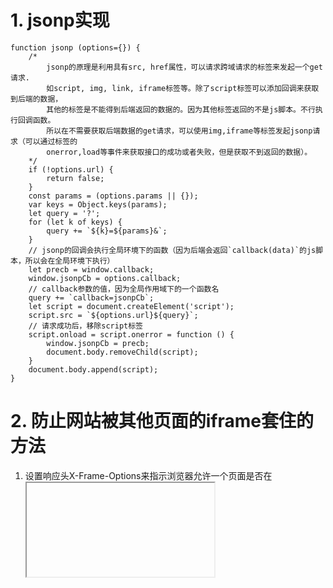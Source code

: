 # 1. jsonp实现

```
function jsonp (options={}) {
	/*
		jsonp的原理是利用具有src, href属性，可以请求跨域请求的标签来发起一个get请求.
		如script, img, link, iframe标签等。除了script标签可以添加回调来获取到后端的数据，
		其他的标签是不能得到后端返回的数据的。因为其他标签返回的不是js脚本。不行执行回调函数。
		所以在不需要获取后端数据的get请求，可以使用img,iframe等标签发起jsonp请求（可以通过标签的
		onerror,load等事件来获取接口的成功或者失败，但是获取不到返回的数据）。
	*/
	if (!options.url) {
		return false;
	}
	const params = (options.params || {});
	var keys = Object.keys(params);
	let query = '?';
	for (let k of keys) {
		query += `${k}=${params}&`;
	}
	// jsonp的回调会执行全局环境下的函数（因为后端会返回`callback(data)`的js脚本，所以会在全局环境下执行）
	let precb = window.callback;
	window.jsonpCb = options.callback;
	// callback参数的值，因为全局作用域下的一个函数名
	query += `callback=jsonpCb`;
	let script = document.createElement('script');
	script.src = `${options.url}${query}`;
	// 请求成功后，移除script标签
	script.onload = script.onerror = function () {
		window.jsonpCb = precb;
		document.body.removeChild(script);
	}
	document.body.append(script);
}
```
# 2. 防止网站被其他页面的iframe套住的方法

1. 设置响应头X-Frame-Options来指示浏览器允许一个页面是否在<iframe><object>等展示标记中显示。
- DENY: 表示该页面不允许在iframe中展示。
- SAMEEORIGIN: 表示该页面可以在同域中展示。
- ALLOW-FROM:URL。表示可以在指定来源的iframe中展示。

2. 通过脚本来控制
```
if (window !== window.top) { // 或者self !==window.top
	// 跳转到自己的网站
	window.location.href = 'http://localhost:8888/bug.html'
}
```

# 3.消除闭包
闭包的主要是要访问父级作用域中的变量，所以要消除闭包，只需要把函数和它的父级作用域一起返回即可。
如：
```
// 闭包
function fun () {
	var a = 11;
	function fn (b) {
		console.log(a + b)
	}
	return fn;
}
// 消除闭包
function fun () {
	var a = 1;
	function fn (b) {
		console.log(a + b);
	}
	return {
		a: 1,
		fn: fn
	};
}
var obj = fun();
obj.fn(1, ...obj);
```

# 4.Promise.all的补丁
```
/*
	@param promises promise对象数组
	@return promise
	当参数数组中的所有的promise状态都resolve时，返回额promise对象才resolve.
	当其中一个的状态reject时，立即reject。
*/
Promise.all = function (arr) {

	return new Promise(function (resolve, reject) {
		if (Object.prototype.toString.call(promises) !== '[object Array]') {
			reject(new TypeError('Promise.all accepts an array'));
		}

		// copy
		const proms = [].concat(arr);
		let remianing = promises.length;
		if (remianing === 0) {
			resolve([]);
		}

		function handleProm (val, i) {
			try {
				// 如果是一个promise对象的话，执行它的then，获取到then的值
				if (val && (typeof val === 'object' || typeof val === 'function')) {
					let then = val.then;
					if (typeof then === 'function') {
						then.call(
							val,
							(data) => {
								// then的值，有可能还是个promise，所以要继续处理
								handleProm(data, i)
							},
							reject
						);
						// 要返回，阻止执行下面的代码，因为它会在下一轮handleProm函数中得到处理
						return;
					}
				}
				proms[i] = val;
				if (--remianing === 0) {
					resolve(proms);
				} 
			} catch (e) {
				reject(e);
			}
		}

		for (let i = 0 ; i < proms.length; i++) {
			handleProm(proms[i], i)
		}
	})
}
```

# 5.Promise.race的补丁
```
/*
	@param promises promise对象数组
	@return promise
	当参数数组中的某一个的promise状态resolve时，返回的promise对象立即resolve.
	当其中一个的状态reject时，也立即reject。
*/
Promise.race = function (arr) {

	return new Promise(function (resolve, reject) {
		if (Object.prototype.toString.call(promises) !== '[object Array]') {
			reject(new TypeError('Promise.all accepts an array'));
		}

		function handleProm (val) {
			try {
				// 如果是一个promise对象的话，执行它的then，获取到then的值
				if (val && (typeof val === 'object' || typeof val === 'function')) {
					let then = val.then;
					if (typeof then === 'function') {
						then.call(
							val,
							(data) => {
								// then的值，有可能还是个promise，所以要继续处理
								handleProm(data)
							},
							reject
						);
						// 要返回，阻止执行下面的代码，因为它会在下一轮handleProm函数中得到处理
						return;
					}
				}
				resolve(val);
			} catch (e) {
				reject(e);
			}
		}

		for (let i = 0 ; i < arr.length; i++) {
			handleProm(arr[i])
		}
		/*
			也可以借助Promise.resolve来实现
			for (let i = 0 ; i < arr.length; i++) {
				Promise.resolve(arr[i]).then(resolve, reject);
			}
		*/
	})
}

```

# 6. Promise.prototype.then的补丁
```
/*
 @param onFulled resolve的回调
 @param onRejeced reject的回调
 @return promise
 调用then的时候，如果promise的状态已经改变，这立即加入到队列中，直到promise的状态改变。
 promise.then返回一个新的promise. 它的状态取决于then的回调中返回的数据。如果是一个promise，
 则要等待该promise状态改变后才能promise
*/

Promise.prototype.then = function (onFulled, onRejeced) {
	// then的回调支持传进的参数不是函数，那么promise的值要传递到下一个then的回调中
	onFulled = typeof onFulled === 'function' ? onFulled : function (val) { return val};
	onRejeced = typeof onRejeced === 'function' ? onRejeced : function (e) { throw e};
	let self = this;
	const p2 =  new Promise(function (resolve, reject) {
		function handleProm (val) {
			if (val === p2) {
				// 避免无限循环
				reject(new TypeError('max stack call'));
			}
			// 确保then的回调只被调用一次
			let done = false;
			if (val && (typeof val === 'object' || typeof val === 'function')) {
				try {
					
					let then = val.then;
					if (typeof then === 'function') {
						then.call(
							val,
							(val) => {
								if (done) {
									return;
								}
								done = true;
								// then的值可能还是一个promise对象，所以要继续处理
								handleProm(val);
							},
							(e) => {
								if (done) {
									return;
								}
								done = true;
								reject(e);
							}
						)
						return;
					}
					resolve(val);
				} catch (e) {
					if (done) {
						return;
					}
					done = true;
					reject(e);
				}
			} else {
				resolve(val)
			}
		}

		if (self.status === 'resolved') {
			setTimeout(() => {
				try {
					let res = onFulled(self.val);
					handleProm(res);
				} catch (e) {
					reject(e);
				}
			}, 0);
		} else if (self.status === 'rejected') {
			setTimeout(() => {
				try {
					let res = onRejeced(self.val);
					handleProm(res);
				} catch (e) {
					reject(e);
				}
				
			}, 0);
		} else {
			self.onFulledCbs.push(() => {
				setTimeout(() => {
					try {
						let res = onFulled(self.val);
						handleProm(res);
					} catch (e) {
						reject(e);
					}
				}, 0);
			})
			self.onRejeced.push(() => {
				setTimeout(() => {
					try {
						let res = onRejeced(self.val);
						handleProm(res);
					} catch (e) {
						reject(e);
					}
				}, 0);
			})
		}
	})
	return p2
}
```
# 7.变量提升和函数提升
1.JavaScript中使用var定义的变量会提升到作用域(块级作用域中定义的，会提升到函数级作用域和全局作用域)的最开头(预解析阶段进行变量的定义).
2.函数的声明会提到提升到函数级作用域和全局作用域，函数的定义会提升到块级作用域的顶部。
如：
```
console.log(a); // undefined

if (true) {
	console.log(a); // undefined
	var a = 999;
}

console.log(a); // 999
```
```
// 函数a的声明提升到了全局作用域
console.log(a) //undefined

if (true) {
	// 函数的定义提升到块级作用域
	console.log(a) // function a
	function a () {}
}

console.log(a) // function a
```

3.函数提升是在块级作用域，但是函数名变量是函数级别的作用域，所以在块级的函数定义(源码中函数声明的位置)的时候，会将变量名同步到函数级作用域（Google浏览器，IE不同）。

如：
```
// 函数a的声明（覆盖了变量a的声明）
var a = 0; // 执行到这里是，赋值为0
console.log(a) // 0
if (true) {
		// 函数a的定义提升到块级作用域
		console.log(a) // function a
		a(); // aaa
		a = 1;
		// 在这个位置，会把函数变量名同步到函数级作用域中，所以全局作用域中a变量的值，
		// 被同步成了1
		function a () {
			console.log('aaa')
		}
		// 这里是块级作用域中的a变量
		a = 21

		console.log('11', a)  // 21
}

console.log('22', a)  // ** 1 **
```
```
// 函数a的声明（覆盖了变量a的声明）
var a = 0; // 执行到这里是，赋值为0
console.log(a) // 0
if (true) {
		// 函数a的定义提升到块级作用域
		console.log(a) // function a
		a(); // aaa
		a = 1;
		// 这里是块级作用域中的a变量
		a = 21
		// 在这个位置，会把函数变量名同步到函数级作用域中，所以全局作用域中a变量的值，
		// 被同步成了21
		function a () {
			console.log('aaa')
		}
		console.log('11', a)  // 21
}

console.log('22', a)  // ** 21 **
```
```
// 函数a的声明（覆盖了变量a的声明）
var a = 0; // 执行到这里是，赋值为0
console.log(window.a, 'wewe') // 0
if (true) {
		console.log(a, window.a) // function a , 0
		// 函数a的定义提升到块级作用域
		a(); // aaa
		a = 1;
		console.log(a, window.a) // 1, 0
		// 在这个位置，会把函数变量名同步到函数级作用域中，所以全局作用域中a变量的值，
		// 被同步成了1
		function a () {
			console.log('aaa')
		}
		console.log(a, window.a) // 1, 1
		// 这里是块级作用域中的a变量
		a = 21

		console.log(a, window.a) // 21, 1
		console.log('11', a) // 21
}

console.log('22', a)  // 1
```

# 8.https页面发起http请求被blocked。
在https的网站发起http请求时，浏览器会认为这个是一个不安全的操作，所以会禁止发起http请求并且报错（IE浏览器会提示，然后由用户决定）.不过这个http请求是get或post请求，或者iframe,script标签的src同样会被blocked。

解决：
1. 如果在https页面中的http资源同时提供了同样https的资源：
	1.可以在页面中使用相对路径去加载资源。
	2.添加<meta http-equiv="Content-Security-Policy" content="upgrade-insecure-requests">标签，然浏览器自动把页面中的http请求替换成对应的https请求。

2.如果https页面中的http请求的资源没有提供https的资源：
	1.添加<meta http-equiv="Content-Security-Policy" content="upgrade-insecure-requests">。然后设置nginx代理把对应的http资源的https请求代理到http请求服务器上。
	2.在https页面上发起某个https请求，然后有https服务器去请求http资源，然后再返回给https请求。不过需要https服务器能够正确代理处理该http请求，如重定向等。



如：nginx代理服务器配置如下：
```
server {
    listen             443 ssl;
    server_name  htps.com;
    #    ssl_session_cache    shared:SSL:1m;
    ssl_session_timeout  2s;
    # 配置https服务器的证书路径。默认为conf文件夹下
    # ca.cer为证书文件, private.pem为私钥文件，存放在conf文件夹下
    ssl_certificate      ca.cer;
    ssl_certificate_key  private.pem;
    
    ssl_protocols TLSv1 TLSv1.1 TLSv1.2;
    ssl_ciphers ECDHE-RSA-AES128-GCM-SHA256:HIGH:!aNULL:!MD5:!RC4:!DHE;
    
	// 会把443端口下的https请求，url为/api开头的都代理到proxy_pass指定的服务器上。
	// 如/api/、/api/a、/api/a/b...等等
    location /api {
		proxy_pass http://localhost:4000;	# 这里代理到http资源服务器上
		add_header 'Access-Control-Allow-Origin' '*';
		add_header 'Access-Control-Allow-Credentials' 'true';
		add_header 'Access-Control-Allow-Methods' 'PUT, GET, POST, DELETE';
		add_header 'Access-Control-Allow-Headers' 'DNT,X-CustomHeader,Keep-Alive,User-Agent,X-Requested-With,If-Modified-Since,Cache-Control,Content-Type';
		# try_files $uri $uri/ /index.html;			
		# root   /data/nginx/html;
		# index index.html index.html;
		# error_page 404 /index.html;
		proxy_set_header Host $host;
        proxy_set_header X-Real-IP $remote_addr;
        proxy_set_header X-Forwarded-For $proxy_add_x_forwarded_for;
        proxy_set_header X-Forwarded-Proto https;
    }
}
```

# 9.OPTIONS请求：
对于跨域请求，浏览器对于非简单的请求会先发起一个OPTIONS预请求。去询问服务器端对于该跨域请求的一些相关的信息，如允许请求的方法，允许跨域请求的Origin,是否需要携带认证信息，允许的Content-Type字段等等。

## 触发OPTIONS请求的条件：
跨域请求并且该请求属于非简单请求。（非跨域的情况下，不会触发OPTIONS请求）
非简单的请求：除了简单请求，就是非简单请求。
简单请求需要同时满足一下条件：
1. 请求的method只能是get，post，head中之一。
2. http请求头限制这几种字段：Accept，Accept-Language,Content-Type,Content-Luanguage,Last-Event-ID。
3. Content-Type字段只能取值之一：application/x-www-form-urlencodes、multipart/form-data、text/plain。

## 节省OPTIONS请求的方式：
1.发起简单的请求
2.服务器设置Access-Control-Max-Age字段。那么当第一次请求该URL时，会发起OPTIONS请求，浏览器会根据返回的Access-Control-Max-Age字段缓存该请求的OPTIONS与请求的响应结果。在缓存有效期内，当再次发起该资源请求时（**URL和Header字段都相同的情况下**），不会再触发OPTIONS请求。


